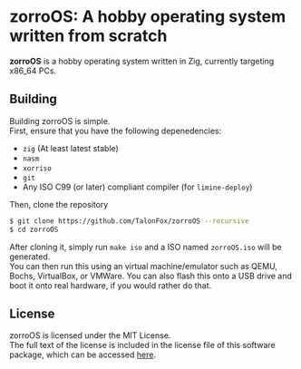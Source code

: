 <!--<p align="center"><a href="https://github.com/Talon396/zorroOS/tree/legacy">Looking for owlOS? You can find it here.</a><br><img align="center" height="128" src="docs/zorroOS.svg"><br></p>-->

# **zorroOS**: A hobby operating system written from scratch

**zorroOS** is a hobby operating system written in Zig, currently targeting x86_64 PCs.

## Building

Building zorroOS is simple.    
First, ensure that you have the following depenedencies:
- `zig` (At least latest stable)
- `nasm`
- `xorriso`
- `git`
- Any ISO C99 (or later) compliant compiler (for `limine-deploy`)

Then, clone the repository
```sh
$ git clone https://github.com/TalonFox/zorroOS --recursive
$ cd zorroOS
```
After cloning it, simply run `make iso` and a ISO named `zorroOS.iso` will be generated.    
You can then run this using an virtual machine/emulator such as QEMU, Bochs, VirtualBox, or VMWare.
You can also flash this onto a USB drive and boot it onto real hardware, if you would rather do that.

## License

zorroOS is licensed under the MIT License.    
The full text of the license is included in the license file of this software package, which can be accessed [here](COPYING).
